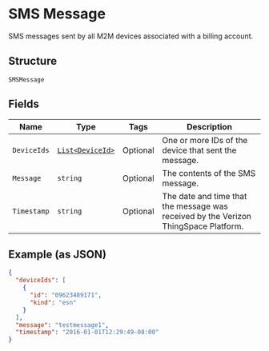 
# SMS Message

SMS messages sent by all M2M devices associated with a billing account.

## Structure

`SMSMessage`

## Fields

| Name | Type | Tags | Description |
|  --- | --- | --- | --- |
| `DeviceIds` | [`List<DeviceId>`](../../doc/models/device-id.md) | Optional | One or more IDs of the device that sent the message. |
| `Message` | `string` | Optional | The contents of the SMS message. |
| `Timestamp` | `string` | Optional | The date and time that the message was received by the Verizon ThingSpace Platform. |

## Example (as JSON)

```json
{
  "deviceIds": [
    {
      "id": "09623489171",
      "kind": "esn"
    }
  ],
  "message": "testmessage1",
  "timestamp": "2016-01-01T12:29:49-08:00"
}
```

